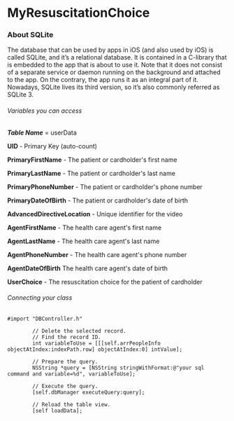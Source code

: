 # MyResuscitationChoice

### About SQLite
The database that can be used by apps in iOS (and also used by iOS) is called SQLite, and it’s a relational database. It is contained in a C-library that is embedded to the app that is about to use it. Note that it does not consist of a separate service or daemon running on the background and attached to the app. On the contrary, the app runs it as an integral part of it. Nowadays, SQLite lives its third version, so it’s also commonly referred as SQLite 3.
###### Variables you can access
***Table Name*** = userData

**UID** - Primary Key (auto-count)

**PrimaryFirstName** - The patient or cardholder's first name

**PrimaryLastName** -  The patient or cardholder's last name

**PrimaryPhoneNumber** - The patient or cardholder's phone number

**PrimaryDateOfBirth** - The patient or cardholder's date of birth 

**AdvancedDirectiveLocation** - Unique identifier for the video	

**AgentFirstName** - The health care agent's first name	

**AgentLastName** - The health care agent's last name

**AgentPhoneNumber** - The health care agent's phone number	

**AgentDateOfBirth** The health care agent's date of birth	

**UserChoice** - The resuscitation choice for the patient of cardholder 	
###### Connecting your class
```
#import "DBController.h"

        // Delete the selected record.
        // Find the record ID.
        int variableToUse = [[[self.arrPeopleInfo objectAtIndex:indexPath.row] objectAtIndex:0] intValue];

        // Prepare the query.
        NSString *query = [NSString stringWithFormat:@"your sql command and variable=%d", variableToUse];

        // Execute the query.
        [self.dbManager executeQuery:query];

        // Reload the table view.
        [self loadData];
```
